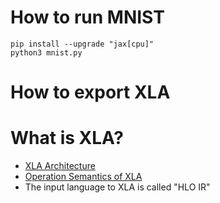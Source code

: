 # How to run MNIST
```
pip install --upgrade "jax[cpu]"
python3 mnist.py
```

# How to export XLA

# What is XLA?
- [XLA Architecture](https://www.tensorflow.org/xla/architecture)
- [Operation Semantics of XLA](https://www.tensorflow.org/xla/operation_semantics)
- The input language to XLA is called "HLO IR"
